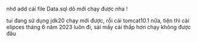 nhớ add cái file Data.sql dô mới chạy được nha !

tui đang sử dụng jdk20 chạy mới được, rồi cái tomcat10.1 nữa, tiện thì cài elipces tháng 6 năm 2023 luôn đi, sài mấy cái thấp hơn chạy không được đâu
